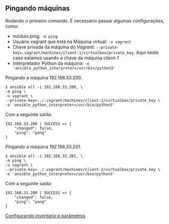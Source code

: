 ## Pingando máquinas

Rodando o primeiro comando.
É necessário passar algumas configurações, como:

* módulo ping: `-m ping`
* Usuário vagrant que está na Máquina virtual: `-u vagrant`
* Chave privada da máquina do _Vagrant_: `--private-key=.vagrant/machines/client-1/virtualbox/private_key`. Aqui neste caso estamos usando a chave da  máquina _client-1_
* Interpretador Python da máquina: `-e 'ansible_python_interpreter=/usr/bin/python3'`

Pingando a máquina 192.168.33.200.
 
```shell
$ ansible all -i 192.168.33.200, \
-m ping \
-u vagrant \
--private-key=../.vagrant/machines/client-1/virtualbox/private_key \
-e 'ansible_python_interpreter=/usr/bin/python3'
```

Com a seguinte saída:

```shell
192.168.33.200 | SUCCESS => {
    "changed": false, 
    "ping": "pong"
}
```

Pingando a máquina 192.168.33.201.
 
```shell
$ ansible all -i 192.168.33.201, \
-m ping \
-u vagrant \
--private-key=../.vagrant/machines/client-2/virtualbox/private_key \
-e 'ansible_python_interpreter=/usr/bin/python3'
```

Com a seguinte saída:

```shell
192.168.33.200 | SUCCESS => {
    "changed": false, 
    "ping": "pong"
}
```

[Configurando inventário e parâmetros](inventory.md)
